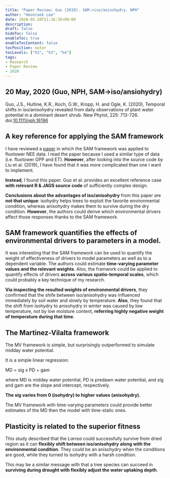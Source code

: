 ```yaml
---
title: "Paper Review: Guo (2019). SAM->iso/anisohydry. NPH"
author: "Hoontaek Lee"
date: 2020-05-20T21:16:35+09:00
description:
draft: false
hideToc: false
enableToc: true
enableTocContent: false
tocPosition: outer
tocLevels: ["h2", "h3", "h4"]
tags:
- Research
- Paper Review
- 2020
---
```


## 20 May, 2020 (Guo, NPH, SAM->iso/ansiohydry)

Guo, J.S., Hultine, K.R., Koch, G.W., Kropp, H. and Ogle, K. (2020), Temporal shifts in iso/anisohydry revealed from daily observations of plant water potential in a dominant desert shrub. New Phytol, 225: 713-726. doi:[10.1111/nph.16196](https://doi.org/10.1111/nph.16196)

## A key reference for applying the SAM framework

I have reviewed a [paper](/en/posts/paper_review/p023_2019_liu_ele_SAM_NEE) in which the SAM framework was applied to fluxtower NEE data. I read the paper because I used a similar type of data (i.e. fluxtower GPP and ET). **However**, after looking into the source code by Liu et al. (2019), I have found that it was more complicated than one I want to implement.

**Instead**, I found this paper. Guo et al. provides an excellent reference case **with relevant R & JAGS source** **code** of sufficiently complex design.

**Conclusions about the advantages of iso/anisohydry** from this paper are **not that unique**: isohydry helps trees to exploit the favorite environmental condition, whereas anisohydry makes them to survive during the dry condition. **However**, the authors could derive which environmental drivers affect those responses thanks to the SAM framework.

## SAM framework quantifies the effects of environmental drivers to parameters in a model.

It was interesting that the SAM framework can be used to quantify the weight of effectiveness of drivers to model parameters as well as to a dependent variable. The authors could estimate **time-varying parameter values and the relevant weights**. Also, the framwork could be applied to quantify effects of drivers **across various spatio-temporal scales**, which could probably a key technique of my research.

**Via inspecting the resulted weights of environmental drivers**, they confirmed that the shife between iso/anisohydry was influenced immediately by soil water and slowly by temperature. **Also**, they found that the shift from isohydry to anisohydry in winter was caused by low temperature, not by low moisture content, **referring highly negative weight of temperature during that time**.

## The Martinez-Vilalta framework

The MV framework is simple, but surprisingly outperformed to simulate midday water potential.

It is a simple linear regression:

MD = sig x PD + gam

where MD is midday water potential, PD is predawn water potential, and sig and gam are the slope and intercept, respectively.

**The sig varies from 0 (isohydry) to higher values (anisohydry).**

The MV framework with time-varying parameters could provide better estimates of the MD then the model with time-static ones.

## Plasticity is related to the superior fitness

This study described that the *Larrea* could successfully survive from dried region as it can **flexibly shift between iso/anisohydry along with the environmental condition**. They could be an anisohydry when the conditions are good, while they turned to isohydry with a harsh condition.

This may be a similar message with that a tree species can succeed in **surviving during drought with flexibly adjust the water uptaking depth**.